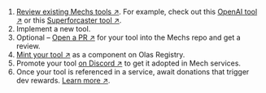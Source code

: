 1. [Review existing Mechs tools ↗](https://github.com/valory-xyz/mech-predict/tree/main/packages). For example, check out this [OpenAI tool ↗](https://github.com/valory-xyz/mech-predict/blob/main/packages/valory/customs/openai_request/openai_request.py) or this [Superforcaster tool ↗](https://github.com/valory-xyz/mech-predict/blob/main/packages/valory/customs/superforcaster/superforcaster.py).
1. Implement a new tool.
1. Optional – [Open a PR ↗](https://github.com/valory-xyz/mech/pulls) for your tool into the Mechs repo and get a review.
1. [Mint your tool ↗](https://registry.olas.network/ethereum/components/mint) as a component on Olas Registry.
1. Promote your tool [on Discord ↗](https://discord.gg/BQzYqhjGjQ) to get it adopted in Mech services.
1. Once your tool is referenced in a service, await donations that trigger dev rewards. [Learn more ↗](https://build.olas.network/dev-incentives).
